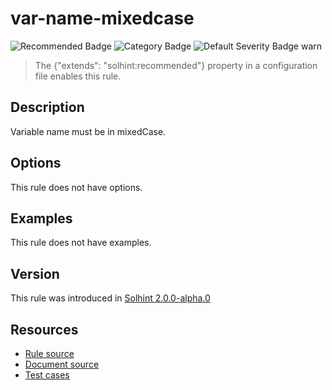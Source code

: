 
# var-name-mixedcase
![Recommended Badge](https://img.shields.io/badge/-Recommended-brightgreen)
![Category Badge](https://img.shields.io/badge/-Style%20Guide%20Rules-informational)
![Default Severity Badge warn](https://img.shields.io/badge/Default%20Severity-warn-yellow)
> The {"extends": "solhint:recommended"} property in a configuration file enables this rule.


## Description
Variable name must be in mixedCase.

## Options
This rule does not have options.

## Examples
This rule does not have examples.

## Version
This rule was introduced in [Solhint 2.0.0-alpha.0](https://github.com/protofire/solhint/tree/v2.0.0-alpha.0)

## Resources
- [Rule source](https://github.com/protofire/solhint/tree/master/lib/rules/naming/var-name-mixedcase.js)
- [Document source](https://github.com/protofire/solhint/tree/master/docs/rules/naming/var-name-mixedcase.md)
- [Test cases](https://github.com/protofire/solhint/tree/master/test/rules/naming/var-name-mixedcase.js)
